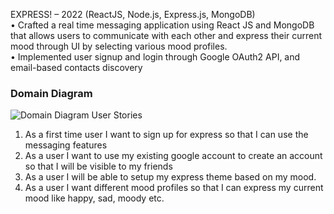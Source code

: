 EXPRESS! – 2022 (ReactJS, Node.js, Express.js, MongoDB)   
• Crafted a real time messaging application using React JS and MongoDB that allows users to communicate with each other and
express their current mood through UI by selecting various mood profiles.   
• Implemented user signup and login through Google OAuth2 API, and email-based contacts discovery

### Domain Diagram
![Domain Diagram](https://user-images.githubusercontent.com/98078922/160919688-58ccfc3b-c196-4c09-b205-8836e338bf37.jpeg)
User Stories
1. As a first time user I want to sign up for express so that I can use the messaging features
2. As a user I want to use my existing google account to create an account so that I will be visible to my friends
3. As a user I will be able to setup my express theme based on my mood.
4. As a user I want different mood profiles so that I can express my current mood like happy, sad, moody etc.

